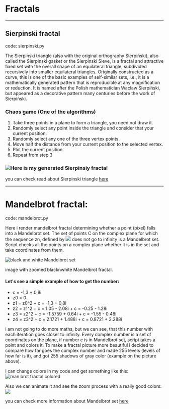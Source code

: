 # Fractals
***
## Sierpinski fractal
code: sierpinski.py 

The Sierpinski triangle (also with the original orthography Sierpiński), also called the Sierpinski gasket or the Sierpinski Sieve, is a fractal and attractive fixed set with the overall shape of an equilateral triangle, subdivided recursively into smaller equilateral triangles. Originally constructed as a curve, this is one of the basic examples of self-similar sets, i.e., it is a mathematically generated pattern that is reproducible at any magnification or reduction. It is named after the Polish mathematician Wacław Sierpiński, but appeared as a decorative pattern many centuries before the work of Sierpiński.
### Chaos game (One of the algorithms) 
1. Take three points in a plane to form a triangle, you need not draw it.
2. Randomly select any point inside the triangle and consider that your current position.
3. Randomly select any one of the three vertex points.
4. Move half the distance from your current position to the selected vertex.
5. Plot the current position.
6. Repeat from step 3
### ![Here is my generated Sierpinsiy fractal](https://pp.userapi.com/c850428/v850428205/2d5b/b_d_ipZD6bs.jpg "Sierpinsli fractal")
you can check read about Sierpinski triangle [here](https://en.wikipedia.org/wiki/Sierpinski_triangle) 
***

# Mandelbrot fractal:
code: mandelbrot.py

Here i render mandelbrot fractal determining whether a point (pixel) falls into a Mandelbrot set. 
The set of points C on the complex plane for which the sequence zn, defined by  ![](https://pp.userapi.com/c850428/v850428052/2b80/sL3aPACMNoc.jpg)
does not go to infinity is a Mandelbrot set. Script checks all the points on a complex plane whether it is in the set and take coordinates from them. 

![black and white Mandelbrot set](https://pp.userapi.com/c850428/v850428205/2d62/mZ8kvMk0540.jpg "Man set")

image with zoomed blacknwhite Mandelbrot fractal.

#### Let's see a simple example of how to get the number:
* c = -1,3 + 0,8i
* z0 = 0
* z1 = z0^2 + c = -1,3 + 0,8i
* z2 = z1^2 + c = 1.05 - 2.08i + c = -0.25 - 1.28i
* z3 = z2^2 + c = -1.5759 + 0.64i + c = -1.55 - 0.48i
* z4 = z3^2 + c = 2.1721 + 1.488i + c =  0.8721 + 2.288i

i am not going to do more maths, but we can see, that this number with each iteration goes closer to infinity. Every complex number is a set of coordinates on the plane, if number c is in Mandelbrot set, script takes a point and colors it. To make a fractal picture more beautiful i decided to compare how far goes the complex number and made 255 levels (levels of how far is it), and got 255 shadows of gray color (example on the picture above).


I can change colors in my code and get something like this:
![](https://pp.userapi.com/c850428/v850428205/2d7f/y1glYHUrW_s.jpg "man brot fractal colored")

Also we can animate it and see the zoom process with a really good colors:
![](https://github.com/GrabFedor/fractals/blob/master/manbrot.gif)

you can check more information about Mandelbrot set [here](https://en.wikipedia.org/wiki/Mandelbrot_set)

